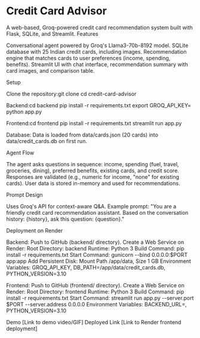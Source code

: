 # Credit Card Advisor
A web-based, Groq-powered credit card recommendation system built with Flask, SQLite, and Streamlit.
Features

Conversational agent powered by Groq's Llama3-70b-8192 model.
SQLite database with 25 Indian credit cards, including images.
Recommendation engine that matches cards to user preferences (income, spending, benefits).
Streamlit UI with chat interface, recommendation summary with card images, and comparison table.

Setup

Clone the repository:git clone <repo-url>
cd credit-card-advisor


Backend:cd backend
pip install -r requirements.txt
export GROQ_API_KEY=<your-key>
python app.py


Frontend:cd frontend
pip install -r requirements.txt
streamlit run app.py


Database:
Data is loaded from data/cards.json (20 cards) into data/credit_cards.db on first run.



Agent Flow

The agent asks questions in sequence: income, spending (fuel, travel, groceries, dining), preferred benefits, existing cards, and credit score.
Responses are validated (e.g., numeric for income, "none" for existing cards).
User data is stored in-memory and used for recommendations.

Prompt Design

Uses Groq's API for context-aware Q&A.
Example prompt: "You are a friendly credit card recommendation assistant. Based on the conversation history: {history}, ask this question: {question}."

Deployment on Render

Backend:
Push to GitHub (backend/ directory).
Create a Web Service on Render:
Root Directory: backend
Runtime: Python 3
Build Command: pip install -r requirements.txt
Start Command: gunicorn --bind 0.0.0.0:$PORT app:app
Add Persistent Disk: Mount Path /app/data, Size 1 GB
Environment Variables: GROQ_API_KEY, DB_PATH=/app/data/credit_cards.db, PYTHON_VERSION=3.10




Frontend:
Push to GitHub (frontend/ directory).
Create a Web Service on Render:
Root Directory: frontend
Runtime: Python 3
Build Command: pip install -r requirements.txt
Start Command: streamlit run app.py --server.port $PORT --server.address 0.0.0.0
Environment Variables: BACKEND_URL=<backend-url>, PYTHON_VERSION=3.10





Demo
[Link to demo video/GIF]
Deployed Link
[Link to Render frontend deployment]
